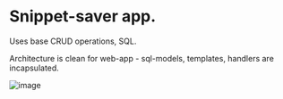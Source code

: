 # Snippet-saver app.

Uses base CRUD operations, SQL.

Architecture is clean for web-app - sql-models, templates, handlers are incapsulated.


![image](https://github.com/danissimoae/code-snippet-saver-go/assets/118019309/f6761ec5-a6c4-40bb-b271-6128be4433da)
